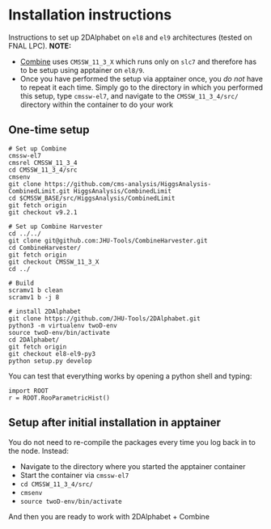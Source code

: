 # Installation instructions
Instructions to set up 2DAlphabet on `el8` and `el9` architectures (tested on FNAL LPC). **NOTE:** 
* [Combine](https://cms-analysis.github.io/HiggsAnalysis-CombinedLimit/latest/#combine-v9-recommended-version) uses `CMSSW_11_3_X` which runs only on `slc7` and therefore has to be setup using apptainer on `el8/9`. 
* Once you have performed the setup via apptainer once, you *do not* have to repeat it each time. Simply go to the directory in which you performed this setup, type `cmssw-el7`, and navigate to the `CMSSW_11_3_4/src/` directory within the container to do your work

## One-time setup
```
# Set up Combine
cmssw-el7
cmsrel CMSSW_11_3_4
cd CMSSW_11_3_4/src
cmsenv
git clone https://github.com/cms-analysis/HiggsAnalysis-CombinedLimit.git HiggsAnalysis/CombinedLimit
cd $CMSSW_BASE/src/HiggsAnalysis/CombinedLimit
git fetch origin
git checkout v9.2.1

# Set up Combine Harvester
cd ../../
git clone git@github.com:JHU-Tools/CombineHarvester.git
cd CombineHarvester/
git fetch origin
git checkout CMSSW_11_3_X
cd ../

# Build
scramv1 b clean
scramv1 b -j 8

# install 2DAlphabet
git clone https://github.com/JHU-Tools/2DAlphabet.git
python3 -m virtualenv twoD-env
source twoD-env/bin/activate
cd 2DAlphabet/
git fetch origin
git checkout el8-el9-py3
python setup.py develop
```

You can test that everything works by opening a python shell and typing:
```
import ROOT
r = ROOT.RooParametricHist()
```

## Setup after initial installation in apptainer

You do not need to re-compile the packages every time you log back in to the node. Instead:

* Navigate to the directory where you started the apptainer container
* Start the container via `cmssw-el7`
* `cd CMSSW_11_3_4/src/`
* `cmsenv`
* `source twoD-env/bin/activate`

And then you are ready to work with 2DAlphabet + Combine
